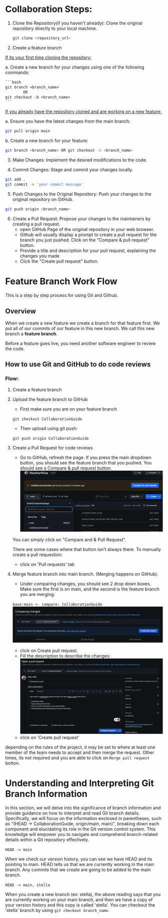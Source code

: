# Collaboration Steps:

1. Clone the Repository(if you haven't already): Clone the original repository directly to your local machine.
    ```bash
    git clone <repository_url>
    ```

 
2. Create a feature branch

<u>If its your first time cloning the repository:</u>

a. Create a new branch for your changes using one of the following commands:

    ```bash
    git branch <branch_name> 
            OR
    git checkout -b <branch_name>
    ``` 
    
<u>If you already have the repository cloned and are working on a new feature:</u>   

a. Ensure you have the latest changes from the main branch:
```bash
git pull origin main
```
b. Create a new branch for your feature:
```bash
git branch <branch_name> OR git checkout -b <branch_name>
``` 


3. Make Changes: Implement the desired modifications to the code.

4. Commit Changes: Stage and commit your changes locally.
```bash
git add .
git commit -m 'your commit message'
```
5. Push Changes to the Original Repository: Push your changes to the original repository on GitHub.
```bash
git push origin <branch_name>
```

6. Create a Pull Request: Propose your changes to the maintainers by creating a pull request.
    - open GitHub Page of the original repository in your web browser.
    - Github will usually display a prompt to create a pull request for the branch you just pushed. Click on the "Compare & pull request" button.
    - Provide a title and description for your pull request, explaining the changes you made
    - Click the "Create pull request" button.


# Feature Branch Work Flow

This is a step by step process for using Git and Github.

## Overview
When we create a new feature we create a branch for that feature first. We put all of our commits of our feature in this new branch. We call this new branch a **feature branch**.

Before a feature goes live, you need another software engineer to review the code.

## How to use Git and GitHub to do code reviews

### Flow:
1. Create a feature branch
2. Upload the feature branch to GitHub
    
    - First make sure you are on your feature branch

    ```git checkout CollaborationGuide```
    
    - Then upload using git push:

    ```git push origin CollaborationGuide```


3. Create a Pull Request for code reviews

    - Go to GitHub, refresh the page. If you press the main dropdown button, you should see the feature branch that you pushed. You should see a Compare & pull request button. 
    ![Alt text](image.png)
    
    You can simply click on "Compare and & Pull Request".

    There are some cases where that button isn't always there. To manually create a pull requestion:
    - click on 'Pull requests' tab
    


4. Merge feature branch into main branch. (Merging happens on GitHub).
    - Under comparing changes, you should see 2 drop down boxes. Make sure the first is on main, and the second is the feature branch you are merging:

    ```base:main <- compare: CollaborationGuide```
    ![Alt text](image-1.png)

    - click on Create pull request.
    - Fill the description to describe the changes:
    ![Alt text](image-2.png)
    - click on 'Create pull request'

depending on the rules of the project, it may be set to where at least one member of the team needs to accept and then merge the request. Other times, its not required and you are able to click on ```Merge pull request``` botton.

# Understanding and Interpreting Git Branch Information

In this section, we will delve into the significance of branch information and provide guidance on how to interpret and read Git branch details. Specifically, we will focus on the information enclosed in parentheses, such as "(HEAD -> CollaborationGuide, origin/main, main)", breaking down each component and elucidating its role in the Git version control system. This knowledge will empower you to navigate and comprehend branch-related details within a Git repository effectively.

```HEAD -> main```

When we check our version history, you can see we have HEAD and its pointing to main. HEAD tells us that we are currently working in the main branch. Any commits that we create are going to be added to the main branch.

```HEAD -> main, stella```

When you create a new branch (ex: stella), the above reading says that you are currently working on your main branch, and then we have a copy of your version history and this copy is called 'stella'. You can checkout the 'stella' branch by using ```git checkout branch_name```.